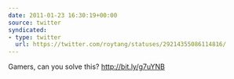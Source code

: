 ```yaml
---
date: 2011-01-23 16:30:19+00:00
source: twitter
syndicated:
- type: twitter
  url: https://twitter.com/roytang/statuses/29214355086114816/
---
```


Gamers, can you solve this? http://bit.ly/g7uYNB